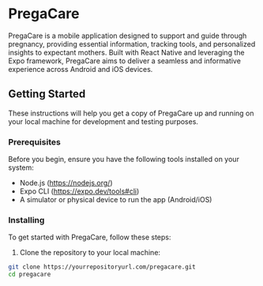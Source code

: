 # PregaCare

PregaCare is a mobile application designed to support and guide through pregnancy, providing essential information, tracking tools, and personalized insights to expectant mothers. Built with React Native and leveraging the Expo framework, PregaCare aims to deliver a seamless and informative experience across Android and iOS devices.

## Getting Started

These instructions will help you get a copy of PregaCare up and running on your local machine for development and testing purposes.

### Prerequisites

Before you begin, ensure you have the following tools installed on your system:
- Node.js (https://nodejs.org/)
- Expo CLI (https://expo.dev/tools#cli)
- A simulator or physical device to run the app (Android/iOS)

### Installing

To get started with PregaCare, follow these steps:

1. Clone the repository to your local machine:

```bash
git clone https://yourrepositoryurl.com/pregacare.git
cd pregacare
